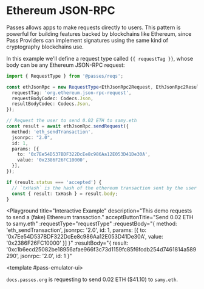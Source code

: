 # Ethereum JSON-RPC

Passes allows apps to make requests directly to users. This pattern is powerful for building features backed by blockchains like Ethereum, since Pass Providers can implement signatures using the same kind of cryptography blockchains use.

In this example we'll define a request type called `{{ requestTag }}`, whose body can be any Ethereum JSON-RPC request:

```typescript
import { RequestType } from '@passes/reqs';

const ethJsonRpc = new RequestType<EthJsonRpc2Request, EthJsonRpc2Result>({
  requestTag: 'org.ethereum.json-rpc-request',
  requestBodyCodec: Codecs.Json,
  resultBodyCodec: Codecs.Json,
});

// Request the user to send 0.02 ETH to samy.eth
const result = await ethJsonRpc.sendRequest({
  method: 'eth_sendTransaction',
  jsonrpc: "2.0",
  id: 1,
  params: [{
    to: '0x7Ee54D537BDF322DcEe8c986Aa12E053D41De30A',
    value: '0x2386F26FC10000',
  }],
});

if (result.status === 'accepted') {
  // `txHash` is the hash of the ethereum transaction sent by the user via their Pass Provider
  const { result: txHash } = result.body;
}
```

<script setup lang="ts">
import Button from './.playground/Button.vue'
import Playground from './.playground/Playground.vue'
import { Codecs, RequestType } from '../../packages/reqs/src/main'

type ProfileInfoType = 'email' | 'profile.name' | 'profile.picture';
type UserProfileRequest = ProfileInfoType[];
type UserProfileResult = Record<ProfileInfoType, string>;

const requestTag = 'org.ethereum.json-rpc-request';
const requestType = new RequestType<UserProfileRequest, UserProfileResult>({
  requestTag,
  requestBodyCodec: Codecs.Json,
  resultBodyCodec: Codecs.Json,
});
</script>

<Playground
  title="Interactive Example"
  description="This demo requests to send a (fake) Ethereum transaction."
  acceptButtonTitle="Send 0.02 ETH to samy.eth"
  :requestType="requestType"
  :requestBody="{ method: 'eth_sendTransaction', jsonrpc: '2.0', id: 1, params: [{ to: '0x7Ee54D537BDF322DcEe8c986Aa12E053D41De30A', value: '0x2386F26FC10000' }] }"
  :resultBody="{ result: '0xc1b6ecd25082be18956afae966f3c73d1159fc85f6fcdb254d7461814a589290', jsonrpc: '2.0', id: 1 }"
>
  <template #pass-emulator-ui>
    <div :class="$style.content">
      <div><code>docs.passes.org</code> is requesting to send 0.02 ETH ($41.10) to `samy.eth`.</div>
    </div>
  </template>
</Playground>


<style module>
.content {
  flex: 1;
  padding: 0.5rem;
}
</style>
